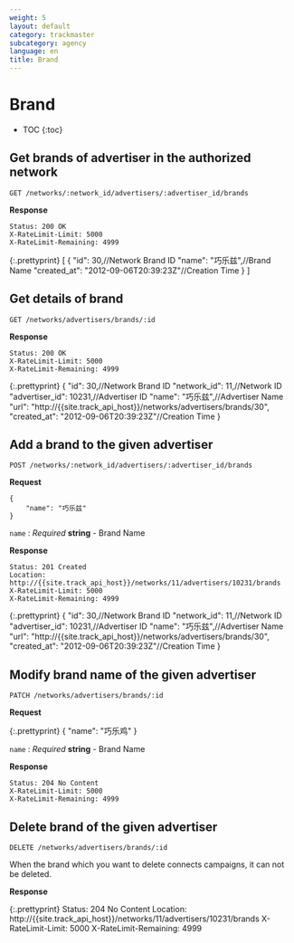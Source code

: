 ```yaml
---
weight: 5
layout: default
category: trackmaster
subcategory: agency
language: en
title: Brand
---
```


# Brand #

* TOC
{:toc}


## Get brands of advertiser in the authorized network

    GET /networks/:network_id/advertisers/:advertiser_id/brands

**Response**

    Status: 200 OK
    X-RateLimit-Limit: 5000
    X-RateLimit-Remaining: 4999


{:.prettyprint}
    [
      {
        "id": 30,//Network Brand ID
        "name": "巧乐兹",//Brand Name
        "created_at": "2012-09-06T20:39:23Z"//Creation Time
      }
    ]


## Get details of brand

    GET /networks/advertisers/brands/:id

**Response**

    Status: 200 OK
    X-RateLimit-Limit: 5000
    X-RateLimit-Remaining: 4999

{:.prettyprint}
    {
        "id": 30,//Network Brand ID
        "network_id": 11,//Network ID
        "advertiser_id": 10231,//Advertiser ID
        "name": "巧乐兹",//Advertiser Name
        "url": "http://{{site.track_api_host}}/networks/advertisers/brands/30",
        "created_at": "2012-09-06T20:39:23Z"//Creation Time
    }


## Add a brand to the given advertiser 

    POST /networks/:network_id/advertisers/:advertiser_id/brands

**Request**

    {
        "name": "巧乐兹"
    }

`name`
: _Required_ **string** - Brand Name

**Response**

    Status: 201 Created 
    Location: http://{{site.track_api_host}}/networks/11/advertisers/10231/brands
    X-RateLimit-Limit: 5000
    X-RateLimit-Remaining: 4999

{:.prettyprint}
    {
        "id": 30,//Network Brand ID
        "network_id": 11,//Network ID
        "advertiser_id": 10231,//Advertiser ID
        "name": "巧乐兹",//Advertiser Name
        "url": "http://{{site.track_api_host}}/networks/advertisers/brands/30",
        "created_at": "2012-09-06T20:39:23Z"//Creation Time
    }


## Modify brand name of the given advertiser 

    PATCH /networks/advertisers/brands/:id

**Request**

{:.prettyprint}
    {
        "name": "巧乐鸡"
    }

`name`
: _Required_ **string** - Brand Name


**Response**

    Status: 204 No Content 
    X-RateLimit-Limit: 5000
    X-RateLimit-Remaining: 4999


## Delete brand of the given advertiser

    DELETE /networks/advertisers/brands/:id

When the brand which you want to delete connects campaigns, it can not be deleted. 

**Response**

{:.prettyprint}
    Status: 204 No Content 
    Location: http://{{site.track_api_host}}/networks/11/advertisers/10231/brands
    X-RateLimit-Limit: 5000
    X-RateLimit-Remaining: 4999
